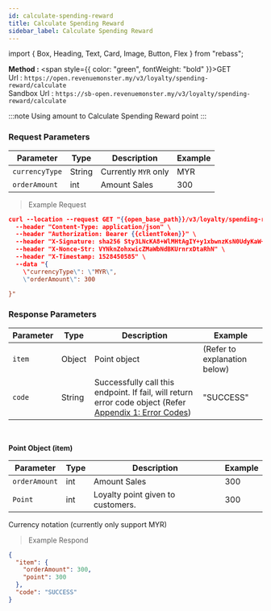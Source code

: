 ```yaml
---
id: calculate-spending-reward
title: Calculate Spending Reward
sidebar_label: Calculate Spending Reward
---
```


import { Box, Heading, Text, Card, Image, Button, Flex } from "rebass";

**Method :** <span style={{ color: "green", fontWeight: "bold" }}>GET</span><br/>
Url : `https://open.revenuemonster.my/v3/loyalty/spending-reward/calculate`<br/>
Sandbox Url : `https://sb-open.revenuemonster.my/v3/loyalty/spending-reward/calculate`

:::note
Using amount to Calculate Spending Reward point
:::

### Request Parameters

| Parameter      | Type   | Description          | Example |
| -------------- | ------ | -------------------- | ------- |
| `currencyType` | String | Currently `MYR` only | MYR     |
| `orderAmount`  | int    | Amount Sales         | 300     |

> Example Request

```json
curl --location --request GET "{{open_base_path}}/v3/loyalty/spending-reward/calculate" \
  --header "Content-Type: application/json" \
  --header "Authorization: Bearer {{clientToken}}" \
  --header "X-Signature: sha256 Sty3LNcKA8+WlMHtAgIY+y1xbwnzKsN0UdyKaW+yYIgcTkBAtF7G5Lx251qQITURJ4wiXPDODxhs1nFVmBBing==" \
  --header "X-Nonce-Str: VYNknZohxwicZMaWbNdBKUrnrxDtaRhN" \
  --header "X-Timestamp: 1528450585" \
  --data "{
    \"currencyType\": \"MYR\",
    \"orderAmount\": 300

}"
```

### Response Parameters

| Parameter | Type   | Description                                                                                                                                                      | Example                      |
| --------- | ------ | ---------------------------------------------------------------------------------------------------------------------------------------------------------------- | ---------------------------- |
| `item`    | Object | Point object                                                                                                                                                     | (Refer to explanation below) |
| `code`    | String | Successfully call this endpoint. If fail, will return error code object (Refer [Appendix 1: Error Codes](https://doc.revenuemonster.my/#appendix-1-error-codes)) | "SUCCESS"                    |

<br/>

<strong>Point Object (item)</strong> <br/>

| Parameter     | Type | Description                       | Example |
| ------------- | ---- | --------------------------------- | ------- |
| `orderAmount` | int  | Amount Sales                      | 300     |
| `Point`       | int  | Loyalty point given to customers. | 300     |

Currency notation (currently only support MYR)

> Example Respond

```json
{
  "item": {
    "orderAmount": 300,
    "point": 300
  },
  "code": "SUCCESS"
}
```
